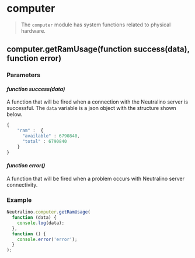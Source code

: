 # computer

> The `computer` module has system functions related to physical hardware.

## computer.getRamUsage(function success(data), function error)

### Parameters


#### *function success(data)*

A function that will be fired when a connection with the Neutralino server is successful. The `data` variable is a json object with the structure shown below. 

```js
{
    "ram" :  {
      "available" : 6790840,
      "total" : 6790840
    }
}
```


#### *function error()*

A function that will be fired when a problem occurs with Neutralino server connectivity. 



### Example

```js
Neutralino.computer.getRamUsage( 
  function (data) {
    console.log(data);
  },
  function () {
    console.error('error');
  }
);

